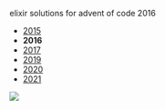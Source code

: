 elixir solutions for advent of code 2016

* [2015](https://github.com/thth/aoc_2015)
* __2016__
* [2017](https://github.com/thth/aoc_2017)
* [2019](https://github.com/thth/aoc_2019)
* [2020](https://github.com/thth/aoc_2020)
* [2021](https://github.com/thth/aoc_2021)

![](https://user-images.githubusercontent.com/7574985/103169697-f7cd0b80-47f2-11eb-87a4-57157db2b971.png)